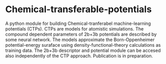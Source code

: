 # Chemical-transferable-potentials
A python module for building Chemical-tranferabel machine-learning potentials (CTPs). CTPs are models for atomistic simulations. The compound dependent parameters of 2b+3b potentials are described by some  neural network. The models approximate the Born-Oppenheimer potential-energy suraface using density-functional-theory calculations as training data.  The 2b+3b descriptor and potential module can be accesed also independently of the CTP approach. Publication is in preparation.
